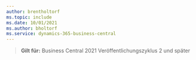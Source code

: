 ```yaml
---
author: brentholtorf
ms.topic: include
ms.date: 10/01/2021
ms.author: bholtorf
ms.service: dynamics-365-business-central
---
```

> **Gilt für:** Business Central 2021 Veröffentlichungszyklus 2 und später
